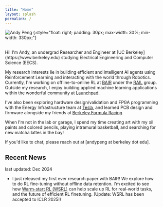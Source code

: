 ```yaml
---
title: "Home"
layout: splash
permalink: /
---
```


![Andy Peng](./images/andyprofile.jpg)
{:style="float: right; padding: 30px; max-width: 30%; min-width: 330px;"}

<br/>
Hi! I'm Andy, an undergrad Researcher and Engineer at [UC Berkeley](https://www.berkeley.edu) studying Electrical Engineering and Computer Science (EECS). 

My research interests lie in building efficient and intelligent AI agents using Reinforcement Learning and interacting with the world through Robotics.
Currently, I'm working on offline-to-online RL at [BAIR](https://bair.berkeley.edu) under the [RAIL](https://rail.eecs.berkeley.edu) group. Outside my research, I enjoy building applied machine learning applications within the wonderful community at [Launchpad](https://launchpad.studentorg.berkeley.edu).

I've also been exploring hardware design/validation and FPGA programming with the Energy Infrastructure team at [Tesla](https://www.tesla.com), and learned PCB design and firmware alongside my friends at [Berkeley Formula Racing](https://fsae.studentorg.berkeley.edu).

When I'm not in the lab or garage, I spend my time creating art with my oil paints and colored pencils, playing intramural basketball, and searching for new matcha lattes in the bay!

If you'd like to chat, please reach out at [andypeng at berkeley dot edu].

## Recent News
last updated: Dec 2024
- I just released my first ever research paper with BAIR! We explore how to do RL fine-tuning without offline data retention. I'm excited to see how [Warm-start RL (WSRL)](http://arxiv.org/abs/2412.07762) can help scale up RL for real-world tasks, and the future of efficient RL finetuning. (Update: WSRL has been accepted to ICLR 2025!)
